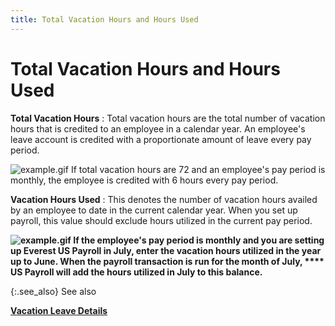 ```yaml
---
title: Total Vacation Hours and Hours Used
---
```


# Total Vacation Hours and Hours Used


**Total Vacation Hours**
: Total vacation hours are the total number of vacation  hours that is credited to an employee in a calendar year. An employee's  leave account is credited with a proportionate amount of leave every pay  period.


![example.gif]({{site.prl_baseurl}}/img/example.gif) If  total vacation hours are 72 and an employee's pay period is monthly, the  employee is credited with 6 hours every pay period.


**Vacation Hours Used**
: This denotes the number of vacation hours availed  by an employee to date in the current calendar year. When you set up payroll,  this value should exclude hours utilized in the current pay period.


**![example.gif]({{site.prl_baseurl}}/img/example.gif) If the employee's pay  period is monthly and you are setting up **Everest US Payroll** in July, enter the vacation hours utilized in  the year up to June. When the payroll transaction is run for the month  of July, **** US Payroll will add the  hours utilized in July to this balance.**


{:.see_also}
See also


**[Vacation  Leave Details]({{site.prl_baseurl}}/misc/vacation_leave_details_2.html)**
